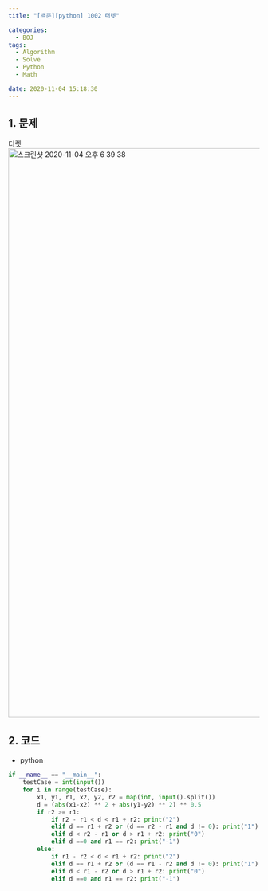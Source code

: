 ```yaml
---
title: "[백준][python] 1002 터렛"

categories:
  - BOJ
tags:
  - Algorithm
  - Solve
  - Python
  - Math

date: 2020-11-04 15:18:30
---
```


## 1. 문제
[터렛](https://www.acmicpc.net/problem/1002)  
<img width="1143" alt="스크린샷 2020-11-04 오후 6 39 38" src="https://user-images.githubusercontent.com/20227720/98094797-1981d480-1ecd-11eb-9d42-ab887bfc2c5a.png">

## 2. 코드

- python

```python
if __name__ == "__main__":
    testCase = int(input())
    for i in range(testCase):
        x1, y1, r1, x2, y2, r2 = map(int, input().split())
        d = (abs(x1-x2) ** 2 + abs(y1-y2) ** 2) ** 0.5
        if r2 >= r1:
            if r2 - r1 < d < r1 + r2: print("2")
            elif d == r1 + r2 or (d == r2 - r1 and d != 0): print("1")
            elif d < r2 - r1 or d > r1 + r2: print("0")
            elif d ==0 and r1 == r2: print("-1")
        else:
            if r1 - r2 < d < r1 + r2: print("2")
            elif d == r1 + r2 or (d == r1 - r2 and d != 0): print("1")
            elif d < r1 - r2 or d > r1 + r2: print("0")
            elif d ==0 and r1 == r2: print("-1")
```

